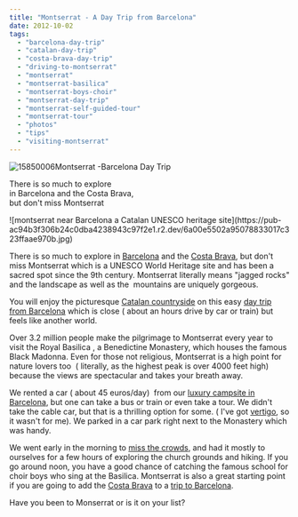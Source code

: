 ```yaml
---
title: "Montserrat - A Day Trip from Barcelona"
date: 2012-10-02
tags: 
  - "barcelona-day-trip"
  - "catalan-day-trip"
  - "costa-brava-day-trip"
  - "driving-to-montserrat"
  - "montserrat"
  - "montserrat-basilica"
  - "montserrat-boys-choir"
  - "montserrat-day-trip"
  - "montserrat-self-guided-tour"
  - "montserrat-tour"
  - "photos"
  - "tips"
  - "visiting-montserrat"
---
```


![15850006](https://pub-ac94b3f306b24c0dba4238943c97f2e1.r2.dev/6a00e5502a95078833017d3c6e39ee970c.jpg)Montserrat -Barcelona Day Trip  
  
There is so much to explore  
in Barcelona and the Costa Brava,  
but don't miss Montserrat

<!--more--> ![montserrat near Barcelona a Catalan UNESCO heritage site](https://pub-ac94b3f306b24c0dba4238943c97f2e1.r2.dev/6a00e5502a95078833017c323ffaae970b.jpg)  
  
There is so much to explore in [Barcelona](http://soultravelers3new.local/2011/07/costa-brava-and-barcelona.html "barcelona travel") and the [Costa Brava](http://soultravelers3new.local/2009/07/top-10-costa-brava-secret-gems-spain.html "costa brava travel tips and photos"), but don't miss Montserrat which is a UNESCO World Heritage site and has been a sacred spot since the 9th century. Montserrat literally means "jagged rocks" and the landscape as well as the  mountains are uniquely gorgeous.  
  
You will enjoy the picturesque [Catalan countryside](http://soultravelers3new.local/2011/09/best-catalan-food-in-barcelona.html "cantalan countrside restaurant near barcelona") on this easy [day trip from Barcelona](http://soultravelers3new.local/2007/05/gaudis-sagrada.html "barcelona day trip Gaudi") which is close ( about an hours drive by car or train) but feels like another world.  
  
Over 3.2 million people make the pilgrimage to Montserrat every year to visit the Royal Basilica , a Benedictine Monastery, which houses the famous Black Madonna. Even for those not religious, Montserrat is a high point for nature lovers too  ( literally, as the highest peak is over 4000 feet high) because the views are spectacular and takes your breath away.  
  
We rented a car ( about 45 euros/day)  from our [luxury campsite in Barcelona](http://soultravelers3new.local/2007/05/barcelona-beach.html "luxury campsite barcelona"), but one can take a bus or train or even take a tour. We didn't take the cable car, but that is a thrilling option for some. ( I've got [vertigo](http://soultravelers3new.local/2012/08/can-you-travel-with-fear-of-flying-vertigo-claustrophobia-and-agoraphobia.html "vertigo and travel"), so it wasn't for me). We parked in a car park right next to the Monastery which was handy.  
  
We went early in the morning to [miss the crowds](http://soultravelers3new.local/2010/07/how-to-travel-without-crowds-in-high-season-finding-bargains-peace-value-away-from-tourist-areas-tip.html "how to avoids crowds when traveling "), and had it mostly to ourselves for a few hours of exploring the church grounds and hiking. If you go around noon, you have a good chance of catching the famous school for choir boys who sing at the Basilica. Montserrat is also a great starting point if you are going to add the [Costa Brava](http://soultravelers3new.local/2006/10/dali-musee-hot.html "costa brava and dali museum") to a [trip to Barcelona](http://soultravelers3new.local/2011/07/what-our-nomadic-travel-lifestyle-looks-like-family-fun.html "trip to Barcelona on RTW tour").  
  
Have you been to Monserrat or is it on your list?
